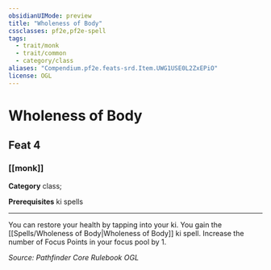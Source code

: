 ```yaml
---
obsidianUIMode: preview
title: "Wholeness of Body"
cssclasses: pf2e,pf2e-spell
tags:
  - trait/monk
  - trait/common
  - category/class
aliases: "Compendium.pf2e.feats-srd.Item.UWG1USE0L2ZxEPiO"
license: OGL
---
```

# Wholeness of Body
## Feat 4
### [[monk]]

**Category** class; 



**Prerequisites** ki spells
* * *
You can restore your health by tapping into your ki. You gain the [[Spells/Wholeness of Body|Wholeness of Body]] ki spell. Increase the number of Focus Points in your focus pool by 1.

*Source: Pathfinder Core Rulebook*
*OGL*